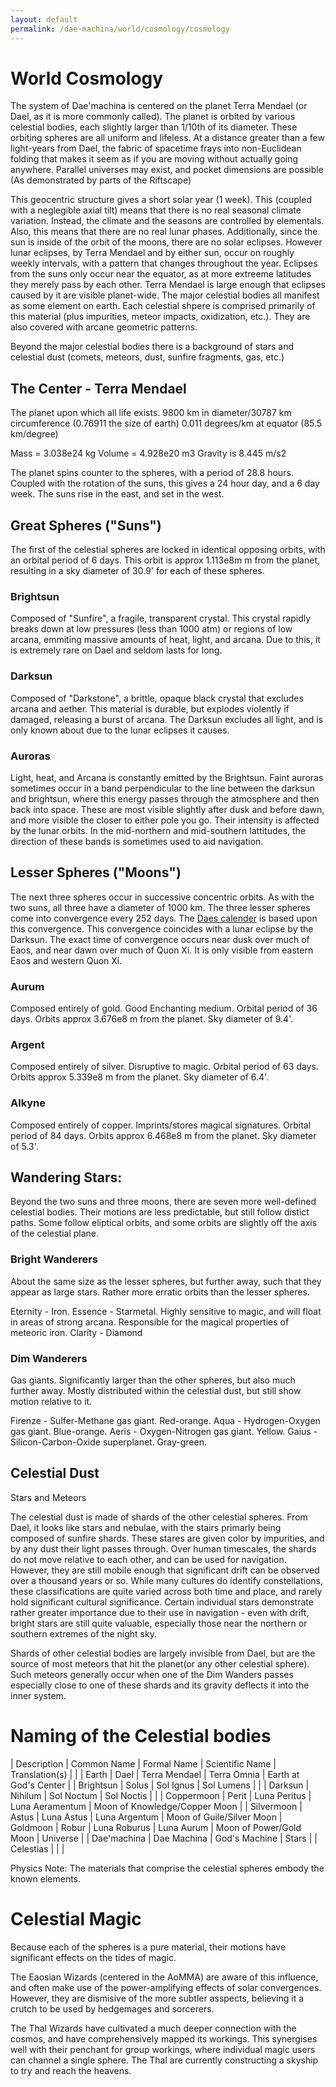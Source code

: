 ```yaml
---
layout: default
permalink: /dae-machina/world/cosmology/cosmology
---
```


# World Cosmology

The system of Dae'machina is centered on the planet Terra Mendael (or Dael, as it is more commonly called).
The planet is orbited by various celestial bodies, each slightly larger than 1/10th of its diameter. These orbiting spheres are all uniform and lifeless.
At a distance greater than a few light-years from Dael, the fabric of spacetime frays into non-Euclidean folding that makes it seem as if you are moving without actually going anywhere. 
Parallel universes may exist, and pocket dimensions are possible (As demonstrated by parts of the Riftscape)

This geocentric structure gives a short solar year (1 week). This
(coupled with a neglegible axial tilt) means that there is no real seasonal climate
variation. Instead, the climate and the seasons are controlled by
elementals. Also, this means that there are no real lunar phases.
Additionally, since the sun is inside of the orbit of the moons, there
are no solar eclipses. However lunar eclipses, by Terra Mendael and by either sun, occur on roughly weekly intervals, with a pattern that changes throughout the year.
Eclipses from the suns only occur near the equator, as at more extreeme latitudes they merely pass by each other. Terra Mendael is large enough that eclipses caused by it are visible planet-wide. 
The major celestial bodies all manifest as some element on earth. Each
celestial shpere is comprised primarily of this material (plus
impurities, meteor impacts, oxidization, etc.). They are also covered with arcane geometric patterns.

Beyond the major celestial bodies there is a background of stars and celestial dust (comets, meteors, dust, sunfire fragments, gas, etc.)

## The Center - Terra Mendael 

The planet upon which all life exists.
9800 km in diameter/30787 km circumference (0.76911 the size of earth)
0.011 degrees/km at equator (85.5 km/degree)

Mass = 3.038e24 kg
Volume = 4.928e20 m3
Gravity is 8.445 m/s2

The planet spins counter to the spheres, with a period of 28.8 hours. Coupled with the rotation of the suns, this gives a 24 hour day, and a 6 day week.
The suns rise in the east, and set in the west.


## Great Spheres ("Suns")
The first of the celestial spheres are locked in identical opposing orbits, with an orbital period of 6 days.
This orbit is approx 1.113e8m m from the planet, resulting in a sky diameter of 30.9' for each of these spheres.

### Brightsun

Composed of "Sunfire", a fragile, transparent crystal. This crystal rapidly breaks down at low pressures (less than 1000 atm) or regions of low arcana, emmiting massive amounts of heat, light, and arcana. 
Due to this, it is extremely rare on Dael and seldom lasts for long.


### Darksun

Composed of "Darkstone", a brittle, opaque black crystal that excludes arcana and aether. This material is durable, but explodes violently if damaged, releasing a burst of arcana.
The Darksun excludes all light, and is only known about due to the lunar eclipses it causes.

### Auroras

Light, heat, and Arcana is constantly emitted by the Brightsun. 
Faint auroras sometimes occur in a band perpendicular to the line between the darksun and brightsun, where this energy passes through the atmosphere and then back into space.
These are most visible slightly after dusk and before dawn, and more visible the closer to either pole you go. Their intensity is affected by the lunar orbits.
In the mid-northern and mid-southern lattitudes, the direction of these bands is sometimes used to aid navigation.

## Lesser Spheres ("Moons")

The next three spheres occur in successive concentric orbits.
As with the two suns, all three have a diameter of 1000 km.
The three lesser spheres come into convergence every 252 days. The [Daes calender](./calender) is based upon this convergence.
This convergence coincides with a lunar eclipse by the Darksun. The exact time of convergence occurs near dusk over much of Eaos, and near dawn over much of Quon Xi. It is only visible from eastern Eaos and western Quon Xi.

### Aurum
Composed entirely of gold. Good Enchanting medium. 
Orbital period of 36 days. Orbits approx 3.676e8 m from the planet. Sky diameter of 9.4'.

### Argent
Composed entirely of silver. Disruptive to magic. 
Orbital period of 63 days. Orbits approx 5.339e8 m from the planet. Sky diameter of 6.4'.

### Alkyne
Composed entirely of copper. Imprints/stores magical signatures. 
Orbital period of 84 days. Orbits approx 6.468e8 m from the planet. Sky diameter of 5.3'.

## Wandering Stars:

Beyond the two suns and three moons, there are seven more well-defined celestial bodies. Their motions are less predictable, but still follow distict paths.
Some follow eliptical orbits, and some orbits are slightly off the axis of the celestial plane.

### Bright Wanderers

About the same size as the lesser spheres, but further away, such that they appear as large stars. Rather more erratic orbits than the lesser spheres.

Eternity - Iron.
Essence - Starmetal. Highly sensitive to magic, and will float in areas
of strong arcana. Responsible for the magical properties of meteoric
iron.
Clarity - Diamond

### Dim Wanderers

Gas giants. Significantly larger than the other spheres, but also much further away.
Mostly distributed within the celestial dust, but still show motion relative to it.

Firenze - Sulfer-Methane gas giant. Red-orange.
Aqua - Hydrogen-Oxygen gas giant. Blue-orange.
Aeris - Oxygen-Nitrogen gas giant. Yellow.
Gaius - Silicon-Carbon-Oxide superplanet. Gray-green.

## Celestial Dust

Stars and Meteors

The celestial dust is made of shards of the other celestial spheres. 
From Dael, it looks like stars and nebulae, with the stairs primarly being composed of sunfire shards. These stares are given color by impurities, and by any dust their light passes through.
Over human timescales, the shards do not move relative to each other, and can be used for navigation. However, they are still mobile enough that significant drift can be observed over a thousand years or so.
While many cultures do identify constellations, these classifications are quite varied across both time and place, and rarely hold significant cultural significance. Certain individual stars demonstrate rather greater importance
due to their use in navigation - even with drift, bright stars are still quite valuable, especially those near the northern or southern extremes of the night sky.

Shards of other celestial bodies are largely invisible from Dael, but are the source of most meteors that hit the planet(or any other celestial sphere). Such meteors generally occur when one of the Dim Wanders passes 
especially close to one of these shards and its gravity deflects it into the inner system.

# Naming of the Celestial bodies

| Description | Common Name | Formal Name   | Scientific Name | Translation(s) |
|
| Earth       | Dael        | Terra Mendael | Terra Omnia     | Earth at God's Center |
| Brightsun   | Solus       | Sol Ignus     | Sol Lumens      | |
| Darksun     | Nihilum     | Sol Noctum    | Sol Noctis      | |
| Coppermoon  | Perit       | Luna Peritus  | Luna Aeramentum | Moon of Knowledge/Copper Moon |
| Silvermoon  | Astus       | Luna Astus    | Luna Argentum   | Moon of Guile/Silver Moon
| Goldmoon    | Robur       | Luna Roburus  | Luna Aurum      | Moon of Power/Gold Moon
| Universe    |             | Dae'machina   | Dae Machina     | God's Machine
| Stars       |             | Celestias     |                 |  |


Physics Note:
The materials that comprise the celestial spheres embody the known elements.

# Celestial Magic

Because each of the spheres is a pure material, their motions have significant effects on the tides of magic.

The Eaosian Wizards (centered in the AoMMA) are aware of this influence, and often make use of the power-amplifying effects of solar convergences. 
However, they are dismisive of the more subtler asspects, believing it a crutch to be used by hedgemages and sorcerers.

The Thal Wizards have cultivated a much deeper connection with the cosmos, and have comprehensively mapped its workings.
This synergises well with their penchant for group workings, where individual magic users can channel a single sphere.
The Thal are currently constructing a skyship to try and reach the heavens.